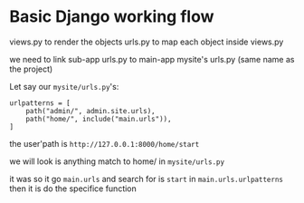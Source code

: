 # Basic Django working flow

views.py to render the objects
urls.py to map each object inside views.py

we need to link sub-app urls.py to main-app mysite's urls.py (same name as the project)

Let say
our `mysite/urls.py`'s:


```
urlpatterns = [
    path("admin/", admin.site.urls),
    path("home/", include("main.urls")),
]
```

the user'path is `http://127.0.0.1:8000/home/start`

we will look is anything match to home/ in `mysite/urls.py` 

it was so it go `main.urls` and search for is  `start` in `main.urls.urlpatterns` then it is do the specifice function
